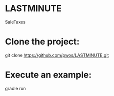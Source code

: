 # LASTMINUTE
SaleTaxes

Clone the project:
==================
git clone https://github.com/pwos/LASTMINUTE.git

Execute an example:
==================
gradle run

